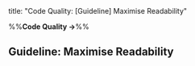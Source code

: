 <frontmatter>
title: "Code Quality: [Guideline] Maximise Readability"
</frontmatter>

<link rel="stylesheet" href="{{baseUrl}}/css/textbook.css">

<div class="website-content">

%%**Code Quality →**%%

## Guideline: Maximise Readability

<div id="main">

<include src="introduction/embed.md" boilerplate  />
<include src="basic/embed.md" boilerplate  />
<include src="intermediate/embed.md" boilerplate  />
<include src="advanced/embed.md" boilerplate  />

</div>

</div>
